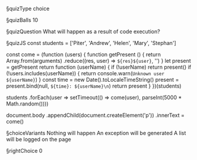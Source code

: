 §quizType
choice

§quizBalls
10

§quizQuestion
What will happen as a result of code execution?



§quizJS
const students = ['Piter', 'Andrew', 'Helen', 'Mary', 'Stephan']

const come = (function (users) {
  function getPresent () {
    return Array.from(arguments)
      .reduce((res, user) => `${res}${user}`, '')
  }
  let present = getPresent
  return function (userName) {
    if (!userName) return present()
    if (!users.includes(userName)) {
      return console.warn(`Unknown user ${userName}`)
    }
    const time = new Date().toLocaleTimeString()
    present = present.bind(null, `${time}: ${userName}\n`)
    return present
  }
})(students)


students
  .forEach(user => setTimeout(() => come(user), parseInt(5000 * Math.random())))

document.body
  .appendChild(document.createElement('p'))
  .innerText = come()


§choiceVariants
Nothing will happen
An exception will be generated
A list will be logged on the page


§rightChoice
0

